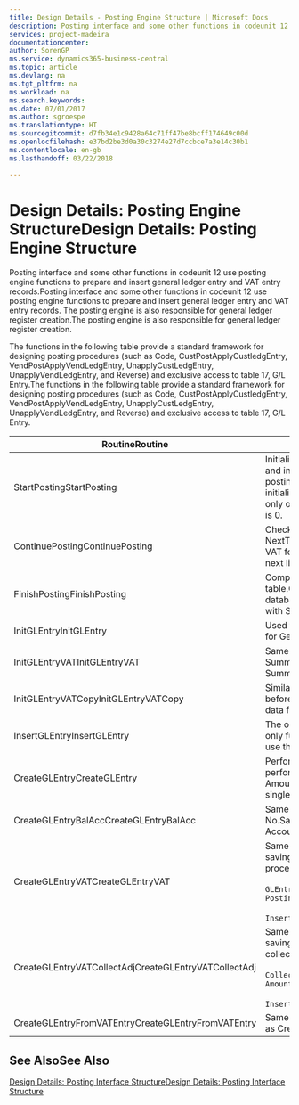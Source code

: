 ```yaml
---
title: Design Details - Posting Engine Structure | Microsoft Docs
description: Posting interface and some other functions in codeunit 12 use posting engine functions to prepare and insert general ledger entry and VAT entry records. The posting engine is also responsible for general ledger register creation.
services: project-madeira
documentationcenter: 
author: SorenGP
ms.service: dynamics365-business-central
ms.topic: article
ms.devlang: na
ms.tgt_pltfrm: na
ms.workload: na
ms.search.keywords: 
ms.date: 07/01/2017
ms.author: sgroespe
ms.translationtype: HT
ms.sourcegitcommit: d7fb34e1c9428a64c71ff47be8bcff174649c00d
ms.openlocfilehash: e37bd2be3d0a30c3274e27d7ccbce7a3e14c30b1
ms.contentlocale: en-gb
ms.lasthandoff: 03/22/2018

---
```

# <a name="design-details-posting-engine-structure"></a><span data-ttu-id="97cef-104">Design Details: Posting Engine Structure</span><span class="sxs-lookup"><span data-stu-id="97cef-104">Design Details: Posting Engine Structure</span></span>
<span data-ttu-id="97cef-105">Posting interface and some other functions in codeunit 12 use posting engine functions to prepare and insert general ledger entry and VAT entry records.</span><span class="sxs-lookup"><span data-stu-id="97cef-105">Posting interface and some other functions in codeunit 12 use posting engine functions to prepare and insert general ledger entry and VAT entry records.</span></span> <span data-ttu-id="97cef-106">The posting engine is also responsible for general ledger register creation.</span><span class="sxs-lookup"><span data-stu-id="97cef-106">The posting engine is also responsible for general ledger register creation.</span></span>  
  
 <span data-ttu-id="97cef-107">The functions in the following table provide a standard framework for designing posting procedures (such as Code, CustPostApplyCustledgEntry, VendPostApplyVendLedgEntry, UnapplyCustLedgEntry, UnapplyVendLedgEntry, and Reverse) and exclusive access to table 17, G/L Entry.</span><span class="sxs-lookup"><span data-stu-id="97cef-107">The functions in the following table provide a standard framework for designing posting procedures (such as Code, CustPostApplyCustledgEntry, VendPostApplyVendLedgEntry, UnapplyCustLedgEntry, UnapplyVendLedgEntry, and Reverse) and exclusive access to table 17, G/L Entry.</span></span>  
  
|<span data-ttu-id="97cef-108">Routine</span><span class="sxs-lookup"><span data-stu-id="97cef-108">Routine</span></span>|<span data-ttu-id="97cef-109">Description</span><span class="sxs-lookup"><span data-stu-id="97cef-109">Description</span></span>|  
|-------------|---------------------------------------|  
|<span data-ttu-id="97cef-110">StartPosting</span><span class="sxs-lookup"><span data-stu-id="97cef-110">StartPosting</span></span>|<span data-ttu-id="97cef-111">Initializes posting buffer TempGLEntryBuf, locks G/L Entry and VAT Entry tables, and initializes Accounting Period, G/L Register, and Exchange Rate.</span><span class="sxs-lookup"><span data-stu-id="97cef-111">Initializes posting buffer TempGLEntryBuf, locks G/L Entry and VAT Entry tables, and initializes Accounting Period, G/L Register, and Exchange Rate.</span></span> <span data-ttu-id="97cef-112">Should be called only once, then NextEntryNo is 0.</span><span class="sxs-lookup"><span data-stu-id="97cef-112">Should be called only once, then NextEntryNo is 0.</span></span>|  
|<span data-ttu-id="97cef-113">ContinuePosting</span><span class="sxs-lookup"><span data-stu-id="97cef-113">ContinuePosting</span></span>|<span data-ttu-id="97cef-114">Checks and posts unrealized VAT for previous transaction increment NextTransactionNo and prepares post of next line.</span><span class="sxs-lookup"><span data-stu-id="97cef-114">Checks and posts unrealized VAT for previous transaction increment NextTransactionNo and prepares post of next line.</span></span>|  
|<span data-ttu-id="97cef-115">FinishPosting</span><span class="sxs-lookup"><span data-stu-id="97cef-115">FinishPosting</span></span>|<span data-ttu-id="97cef-116">Completes posting by inserting G/L entries from temporary buffer into database table.</span><span class="sxs-lookup"><span data-stu-id="97cef-116">Completes posting by inserting G/L entries from temporary buffer into database table.</span></span> <span data-ttu-id="97cef-117">Always used together with StartPosting.</span><span class="sxs-lookup"><span data-stu-id="97cef-117">Always used together with StartPosting.</span></span> <span data-ttu-id="97cef-118">Checks for inconsistencies.</span><span class="sxs-lookup"><span data-stu-id="97cef-118">Checks for inconsistencies.</span></span>|  
|<span data-ttu-id="97cef-119">InitGLEntry</span><span class="sxs-lookup"><span data-stu-id="97cef-119">InitGLEntry</span></span>|<span data-ttu-id="97cef-120">Used to initialise new G/L entry for Gen. Jnl Line.</span><span class="sxs-lookup"><span data-stu-id="97cef-120">Used to initialize new G/L entry for Gen. Jnl Line.</span></span> <span data-ttu-id="97cef-121">Returns GLEntry as parameter.</span><span class="sxs-lookup"><span data-stu-id="97cef-121">Returns GLEntry as parameter.</span></span>|  
|<span data-ttu-id="97cef-122">InitGLEntryVAT</span><span class="sxs-lookup"><span data-stu-id="97cef-122">InitGLEntryVAT</span></span>|<span data-ttu-id="97cef-123">Same as InitGLEntry, but also assigns Bal. Account No. and SummarizeVAT.</span><span class="sxs-lookup"><span data-stu-id="97cef-123">Same as InitGLEntry, but also assigns Bal. Account No. and SummarizeVAT.</span></span>|  
|<span data-ttu-id="97cef-124">InitGLEntryVATCopy</span><span class="sxs-lookup"><span data-stu-id="97cef-124">InitGLEntryVATCopy</span></span>|<span data-ttu-id="97cef-125">Similar to InitGLEntryVAT, but also copies posting groups data from VAT Entry before SummarizeVAT.</span><span class="sxs-lookup"><span data-stu-id="97cef-125">Similar to InitGLEntryVAT, but also copies posting groups data from VAT Entry before SummarizeVAT.</span></span>|  
|<span data-ttu-id="97cef-126">InsertGLEntry</span><span class="sxs-lookup"><span data-stu-id="97cef-126">InsertGLEntry</span></span>|<span data-ttu-id="97cef-127">The only function that inserts G/L entry into global TempGLEntryBuf table.</span><span class="sxs-lookup"><span data-stu-id="97cef-127">The only function that inserts G/L entry into global TempGLEntryBuf table.</span></span> <span data-ttu-id="97cef-128">Always use this function for insert.</span><span class="sxs-lookup"><span data-stu-id="97cef-128">Always use this function for insert.</span></span>|  
|<span data-ttu-id="97cef-129">CreateGLEntry</span><span class="sxs-lookup"><span data-stu-id="97cef-129">CreateGLEntry</span></span>|<span data-ttu-id="97cef-130">Performs an InitGLEntry, assigns Additional Currency Amount, and then performs InsertGLEntry.</span><span class="sxs-lookup"><span data-stu-id="97cef-130">Performs an InitGLEntry, assigns Additional Currency Amount, and then performs InsertGLEntry.</span></span> <span data-ttu-id="97cef-131">Replaces several lines of code with a single function call.</span><span class="sxs-lookup"><span data-stu-id="97cef-131">Replaces several lines of code with a single function call.</span></span>|  
|<span data-ttu-id="97cef-132">CreateGLEntryBalAcc</span><span class="sxs-lookup"><span data-stu-id="97cef-132">CreateGLEntryBalAcc</span></span>|<span data-ttu-id="97cef-133">Same as CreateGLEntry, but also assigns Bal. Account Type and Bal. Account No.</span><span class="sxs-lookup"><span data-stu-id="97cef-133">Same as CreateGLEntry, but also assigns Bal. Account Type and Bal. Account No.</span></span>|  
|<span data-ttu-id="97cef-134">CreateGLEntryVAT</span><span class="sxs-lookup"><span data-stu-id="97cef-134">CreateGLEntryVAT</span></span>|<span data-ttu-id="97cef-135">Same as CreateGLEntry, but with additional processing for posting groups and saving to temporary VAT buffer:</span><span class="sxs-lookup"><span data-stu-id="97cef-135">Same as CreateGLEntry, but with additional processing for posting groups and saving to temporary VAT buffer:</span></span><br /><br /> `GLEntry.CopyPostingGroupsFromDtldCVBuf(DtldCVLedgEntryBuf,GenJnlLine."Gen. Posting Type");`<br /><br /> `InsertVATEntriesFromTemp(DtldCVLedgEntryBuf,GLEntry);`|  
|<span data-ttu-id="97cef-136">CreateGLEntryVATCollectAdj</span><span class="sxs-lookup"><span data-stu-id="97cef-136">CreateGLEntryVATCollectAdj</span></span>|<span data-ttu-id="97cef-137">Same as CreateGLEntry, but with additional collection of adjustments and saving to temporary VAT buffer:</span><span class="sxs-lookup"><span data-stu-id="97cef-137">Same as CreateGLEntry, but with additional collection of adjustments and saving to temporary VAT buffer:</span></span><br /><br /> `CollectAdjustment(AdjAmount,GLEntry.Amount,GLEntry."Additional-Currency Amount",OriginalDateSet);`<br /><br /> `InsertVATEntriesFromTemp(DtldCVLedgEntryBuf,GLEntry);`|  
|<span data-ttu-id="97cef-138">CreateGLEntryFromVATEntry</span><span class="sxs-lookup"><span data-stu-id="97cef-138">CreateGLEntryFromVATEntry</span></span>|<span data-ttu-id="97cef-139">Same as CreateGLEntry, but also copies posting groups from VAT entry.</span><span class="sxs-lookup"><span data-stu-id="97cef-139">Same as CreateGLEntry, but also copies posting groups from VAT entry.</span></span>|  
  
## <a name="see-also"></a><span data-ttu-id="97cef-140">See Also</span><span class="sxs-lookup"><span data-stu-id="97cef-140">See Also</span></span>  
 [<span data-ttu-id="97cef-141">Design Details: Posting Interface Structure</span><span class="sxs-lookup"><span data-stu-id="97cef-141">Design Details: Posting Interface Structure</span></span>](design-details-posting-interface-structure.md)
